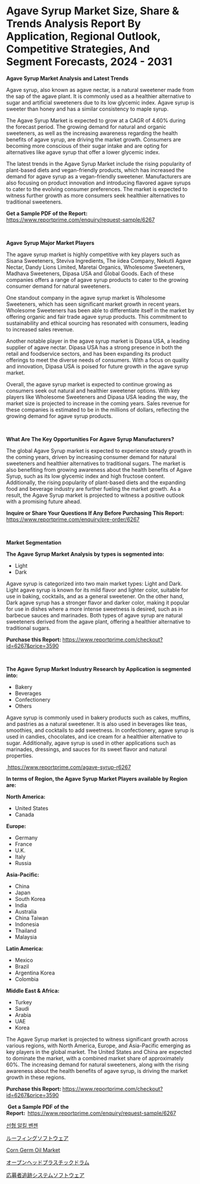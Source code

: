 <p><h1>Agave Syrup Market Size, Share & Trends Analysis Report By Application, Regional Outlook, Competitive Strategies, And Segment Forecasts, 2024 - 2031</h1></p><p><strong>Agave Syrup Market Analysis and Latest Trends</strong></p>
<p><p>Agave syrup, also known as agave nectar, is a natural sweetener made from the sap of the agave plant. It is commonly used as a healthier alternative to sugar and artificial sweeteners due to its low glycemic index. Agave syrup is sweeter than honey and has a similar consistency to maple syrup.</p><p>The Agave Syrup Market is expected to grow at a CAGR of 4.60% during the forecast period. The growing demand for natural and organic sweeteners, as well as the increasing awareness regarding the health benefits of agave syrup, are driving the market growth. Consumers are becoming more conscious of their sugar intake and are opting for alternatives like agave syrup that offer a lower glycemic index.</p><p>The latest trends in the Agave Syrup Market include the rising popularity of plant-based diets and vegan-friendly products, which has increased the demand for agave syrup as a vegan-friendly sweetener. Manufacturers are also focusing on product innovation and introducing flavored agave syrups to cater to the evolving consumer preferences. The market is expected to witness further growth as more consumers seek healthier alternatives to traditional sweeteners.</p></p>
<p><strong>Get a Sample PDF of the Report:&nbsp;</strong> <a href="https://www.reportprime.com/enquiry/request-sample/6267">https://www.reportprime.com/enquiry/request-sample/6267</a></p>
<p>&nbsp;</p>
<p><strong>Agave Syrup Major Market Players</strong></p>
<p><p>The agave syrup market is highly competitive with key players such as Sisana Sweeteners, Steviva Ingredients, The iidea Company, Nekutli Agave Nectar, Dandy Lions Limited, Maretai Organics, Wholesome Sweeteners, Madhava Sweeteners, Dipasa USA and Global Goods. Each of these companies offers a range of agave syrup products to cater to the growing consumer demand for natural sweeteners.</p><p>One standout company in the agave syrup market is Wholesome Sweeteners, which has seen significant market growth in recent years. Wholesome Sweeteners has been able to differentiate itself in the market by offering organic and fair trade agave syrup products. This commitment to sustainability and ethical sourcing has resonated with consumers, leading to increased sales revenue.</p><p>Another notable player in the agave syrup market is Dipasa USA, a leading supplier of agave nectar. Dipasa USA has a strong presence in both the retail and foodservice sectors, and has been expanding its product offerings to meet the diverse needs of consumers. With a focus on quality and innovation, Dipasa USA is poised for future growth in the agave syrup market.</p><p>Overall, the agave syrup market is expected to continue growing as consumers seek out natural and healthier sweetener options. With key players like Wholesome Sweeteners and Dipasa USA leading the way, the market size is projected to increase in the coming years. Sales revenue for these companies is estimated to be in the millions of dollars, reflecting the growing demand for agave syrup products.</p></p>
<p>&nbsp;</p>
<p><strong>What Are The Key Opportunities For Agave Syrup Manufacturers?</strong></p>
<p><p>The global Agave Syrup market is expected to experience steady growth in the coming years, driven by increasing consumer demand for natural sweeteners and healthier alternatives to traditional sugars. The market is also benefiting from growing awareness about the health benefits of Agave Syrup, such as its low glycemic index and high fructose content. Additionally, the rising popularity of plant-based diets and the expanding food and beverage industry are further fueling the market growth. As a result, the Agave Syrup market is projected to witness a positive outlook with a promising future ahead.</p></p>
<p><strong>Inquire or Share Your Questions If Any Before Purchasing This Report:</strong> <a href="https://www.reportprime.com/enquiry/pre-order/6267">https://www.reportprime.com/enquiry/pre-order/6267</a></p>
<p>&nbsp;</p>
<p><strong>Market Segmentation</strong></p>
<p><strong>The Agave Syrup Market Analysis by types is segmented into:</strong></p>
<p><ul><li>Light</li><li>Dark</li></ul></p>
<p><p>Agave syrup is categorized into two main market types: Light and Dark. Light agave syrup is known for its mild flavor and lighter color, suitable for use in baking, cocktails, and as a general sweetener. On the other hand, Dark agave syrup has a stronger flavor and darker color, making it popular for use in dishes where a more intense sweetness is desired, such as in barbecue sauces and marinades. Both types of agave syrup are natural sweeteners derived from the agave plant, offering a healthier alternative to traditional sugars.</p></p>
<p><strong>Purchase this Report:&nbsp;</strong><a href="https://www.reportprime.com/checkout?id=6267&price=3590">https://www.reportprime.com/checkout?id=6267&price=3590</a></p>
<p>&nbsp;</p>
<p><strong>The Agave Syrup Market Industry Research by Application is segmented into:</strong></p>
<p><ul><li>Bakery</li><li>Beverages</li><li>Confectionery</li><li>Others</li></ul></p>
<p><p>Agave syrup is commonly used in bakery products such as cakes, muffins, and pastries as a natural sweetener. It is also used in beverages like teas, smoothies, and cocktails to add sweetness. In confectionery, agave syrup is used in candies, chocolates, and ice cream for a healthier alternative to sugar. Additionally, agave syrup is used in other applications such as marinades, dressings, and sauces for its sweet flavor and natural properties.</p></p>
<p><a href="https://www.reportprime.com/agave-syrup-r6267">&nbsp;https://www.reportprime.com/agave-syrup-r6267</a></p>
<p><strong>In terms of Region, the Agave Syrup Market Players available by Region are:</strong></p>
<p>
    <p> <strong> North America: </strong>
        <ul>
            <li>United States</li>
            <li>Canada</li>
        </ul>
        </p> 
    <p> <strong> Europe: </strong>
        <ul>
            <li>Germany</li>
            <li>France</li>
            <li>U.K.</li>
            <li>Italy</li>
            <li>Russia</li>
        </ul>
        </p> 
    <p> <strong> Asia-Pacific: </strong>
        <ul>
            <li>China</li>
            <li>Japan</li>
            <li>South Korea</li>
            <li>India</li>
            <li>Australia</li>
            <li>China Taiwan</li>
            <li>Indonesia</li>
            <li>Thailand</li>
            <li>Malaysia</li>
        </ul>
        </p> 
    <p> <strong> Latin America: </strong>
        <ul>
            <li>Mexico</li>
            <li>Brazil</li>
            <li>Argentina Korea</li>
            <li>Colombia</li>
        </ul>
        </p> 
    <p> <strong> Middle East & Africa: </strong>
        <ul>
            <li>Turkey</li>
            <li>Saudi</li>
            <li>Arabia</li>
            <li>UAE</li>
            <li>Korea</li>
        </ul>
    </p>
    </p>
<p><p>The Agave Syrup market is projected to witness significant growth across various regions, with North America, Europe, and Asia-Pacific emerging as key players in the global market. The United States and China are expected to dominate the market, with a combined market share of approximately 60%. The increasing demand for natural sweeteners, along with the rising awareness about the health benefits of agave syrup, is driving the market growth in these regions.</p></p>
<p><strong>Purchase this Report: </strong><a href="https://www.reportprime.com/checkout?id=6267&price=3590">https://www.reportprime.com/checkout?id=6267&price=3590</a></p>
<p>&nbsp;<strong>Get a Sample PDF of the Report:&nbsp;&nbsp;</strong><a href="https://www.reportprime.com/enquiry/request-sample/6267">https://www.reportprime.com/enquiry/request-sample/6267</a></p>
<p><strong></strong></p>
<p><p><a href="https://medium.com/@brisamorar2023/%EB%A6%AC%EB%8B%88%EC%96%B4-%EC%95%8C%ED%82%AC-%EB%B2%A4%EC%A0%A0-%EC%8B%9C%EC%9E%A5-%EC%9C%A0%ED%98%95-%EC%9D%91%EC%9A%A9-%EB%B0%8F-%EC%A7%80%EB%A6%AC%EC%97%90-%EC%9D%98%ED%95%9C-%ED%8F%AC%EA%B4%84%EC%A0%81-%ED%8F%89%EA%B0%80-e40fd1ba44a6">선형 알킬 벤젠</a></p><p><a href="https://medium.com/@annchovey1988/%E5%B1%8B%E6%A0%B9%E3%82%BD%E3%83%95%E3%83%88%E3%82%A6%E3%82%A7%E3%82%A2%E5%B8%82%E5%A0%B4%E3%81%AE%E8%A6%8F%E6%A8%A1%E3%81%A8%E5%B8%82%E5%A0%B4%E5%8B%95%E5%90%91-%E7%94%A3%E6%A5%AD%E5%85%A8%E4%BD%93%E3%81%AE%E5%AE%8C%E5%85%A8%E3%81%AA%E6%A6%82%E8%A6%81-2024%E5%B9%B4%E3%81%8B%E3%82%892031%E5%B9%B4-c50d660dcf62">ルーフィングソフトウェア</a></p><p><a href="https://github.com/pjcfca/Market-Research-Report-List-2/blob/main/corn-germ-oil-market.md">Corn Germ Oil Market</a></p><p><a href="https://github.com/ReyesKohler20231/Market-Research-Report-List-1/blob/main/206975618463.md">オープンヘッドプラスチックドラム</a></p><p><a href="https://medium.com/@logaolloway76845/%E5%BF%9C%E5%8B%9F%E8%80%85%E8%BF%BD%E8%B7%A1%E3%82%B7%E3%82%B9%E3%83%86%E3%83%A0%E3%82%BD%E3%83%95%E3%83%88%E3%82%A6%E3%82%A7%E3%82%A2%E5%B8%82%E5%A0%B4-2031%E5%B9%B4%E3%81%BE%E3%81%A7%E3%81%AE%E6%88%90%E5%8A%9F%E3%81%97%E3%81%9F%E3%83%93%E3%82%B8%E3%83%8D%E3%82%B9%E6%88%A6%E7%95%A5%E3%81%AE%E9%8D%B5-1902b5d46ae9">応募者追跡システムソフトウェア</a></p></p>